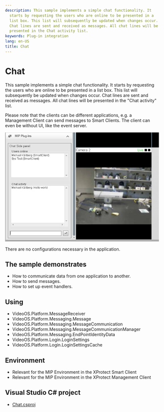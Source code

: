 ```yaml
---
description: This sample implements a simple chat functionality. It
  starts by requesting the users who are online to be presented in a
  list box. This list will subsequently be updated when changes occur.
  Chat lines are sent and received as messages. All chat lines will be
  presented in the Chat activity list.
keywords: Plug-in integration
lang: en-US
title: Chat
---
```


# Chat

This sample implements a simple chat functionality. It starts by
requesting the users who are online to be presented in a list box. This
list will subsequently be updated when changes occur. Chat lines are
sent and received as messages. All chat lines will be presented in the
\"Chat activity\" list.

Please note that the clients can be different applications, e.g. a
Management Client can send messages to Smart Clients. The client can
even be without UI, like the event server.

![](ChatSample.jpg)

There are no configurations necessary in the application.

## The sample demonstrates

-   How to communicate data from one application to another.
-   How to send messages.
-   How to set up event handlers.

## Using

-   VideoOS.Platform.MessageReceiver
-   VideoOS.Platform.Messaging.Message
-   VideoOS.Platform.Messaging.MessageCommunication
-   VideoOS.Platform.Messaging.MessageCommunicationManager
-   VideoOS.Platform.Messaging.EndPointIdentityData
-   VideoOS.Platform.Login.LoginSettings
-   VideoOS.Platform.Login.LoginSettingsCache

## Environment

-   Relevant for the MIP Environment in the XProtect Smart Client
-   Relevant for the MIP Environment in the XProtect Management Client

## Visual Studio C\# project

-   [Chat.csproj](javascript:openLink('..\\\\PluginSamples\\\\Chat\\\\Chat.csproj');)
